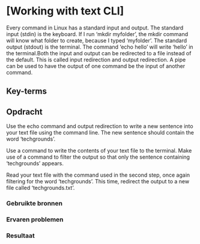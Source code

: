 # [Working with text CLI]
Every command in Linux has a standard input and output.
The standard input (stdin) is the keyboard. If I run ‘mkdir myfolder’, the mkdir command will know what folder to create, because I typed ‘myfolder’.
The standard output (stdout) is the terminal. The command ‘echo hello’ will write ‘hello’ in the terminal.Both the input and output can be redirected to a file instead of the default. This is called input redirection and output redirection. 
A pipe can be used to have the output of one command be the input of another command.

## Key-terms


## Opdracht

Use the echo command and output redirection to write a new sentence into your text file using the command line. The new sentence should contain the word ‘techgrounds’.

Use a command to write the contents of your text file to the terminal. Make use of a command to filter the output so that only the sentence containing ‘techgrounds’ appears.

Read your text file with the command used in the second step, once again filtering for the word ‘techgrounds’. This time, redirect the output to a new file called ‘techgrounds.txt’.

### Gebruikte bronnen


### Ervaren problemen


### Resultaat

